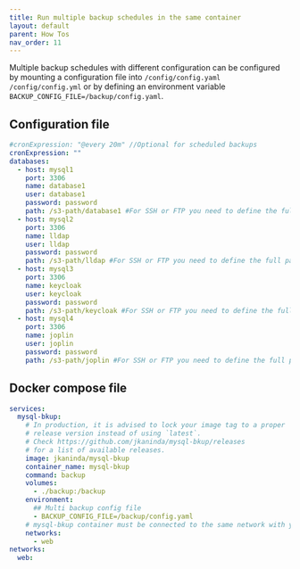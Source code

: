 ```yaml
---
title: Run multiple backup schedules in the same container
layout: default
parent: How Tos
nav_order: 11
---
```


Multiple backup schedules with different configuration can be configured by mounting a configuration file into `/config/config.yaml`  `/config/config.yml` or by defining an environment variable `BACKUP_CONFIG_FILE=/backup/config.yaml`.

## Configuration file

```yaml
#cronExpression: "@every 20m" //Optional for scheduled backups
cronExpression: "" 
databases:
  - host: mysql1
    port: 3306
    name: database1
    user: database1
    password: password
    path: /s3-path/database1 #For SSH or FTP you need to define the full path (/home/toto/backup/)
  - host: mysql2
    port: 3306
    name: lldap
    user: lldap
    password: password
    path: /s3-path/lldap #For SSH or FTP you need to define the full path (/home/toto/backup/)
  - host: mysql3
    port: 3306
    name: keycloak
    user: keycloak
    password: password
    path: /s3-path/keycloak #For SSH or FTP you need to define the full path (/home/toto/backup/)
  - host: mysql4
    port: 3306
    name: joplin
    user: joplin
    password: password
    path: /s3-path/joplin #For SSH or FTP you need to define the full path (/home/toto/backup/)
```
## Docker compose file

```yaml
services:
  mysql-bkup:
    # In production, it is advised to lock your image tag to a proper
    # release version instead of using `latest`.
    # Check https://github.com/jkaninda/mysql-bkup/releases
    # for a list of available releases.
    image: jkaninda/mysql-bkup
    container_name: mysql-bkup
    command: backup
    volumes:
      - ./backup:/backup
    environment:
      ## Multi backup config file
      - BACKUP_CONFIG_FILE=/backup/config.yaml
    # mysql-bkup container must be connected to the same network with your database
    networks:
      - web
networks:
  web:
```